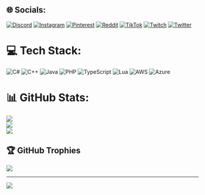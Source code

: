 
## 🌐 Socials:
[![Discord](https://img.shields.io/badge/Discord-%237289DA.svg?logo=discord&logoColor=white)](https://discord.gg/https://discord.gg/8xUgSqE5XD) [![Instagram](https://img.shields.io/badge/Instagram-%23E4405F.svg?logo=Instagram&logoColor=white)](https://instagram.com/Kratosxdeath) [![Pinterest](https://img.shields.io/badge/Pinterest-%23E60023.svg?logo=Pinterest&logoColor=white)](https://pinterest.com/Kratosxdeath) [![Reddit](https://img.shields.io/badge/Reddit-%23FF4500.svg?logo=Reddit&logoColor=white)](https://reddit.com/user/Kratosxdeath) [![TikTok](https://img.shields.io/badge/TikTok-%23000000.svg?logo=TikTok&logoColor=white)](https://tiktok.com/@Kratosxdeath) [![Twitch](https://img.shields.io/badge/Twitch-%239146FF.svg?logo=Twitch&logoColor=white)](https://twitch.tv/Kratosxdeath) [![Twitter](https://img.shields.io/badge/Twitter-%231DA1F2.svg?logo=Twitter&logoColor=white)](https://twitter.com/Kratosxdeath) 

# 💻 Tech Stack:
![C#](https://img.shields.io/badge/c%23-%23239120.svg?style=for-the-badge&logo=c-sharp&logoColor=white) ![C++](https://img.shields.io/badge/c++-%2300599C.svg?style=for-the-badge&logo=c%2B%2B&logoColor=white) ![Java](https://img.shields.io/badge/java-%23ED8B00.svg?style=for-the-badge&logo=openjdk&logoColor=white) ![PHP](https://img.shields.io/badge/php-%23777BB4.svg?style=for-the-badge&logo=php&logoColor=white) ![TypeScript](https://img.shields.io/badge/typescript-%23007ACC.svg?style=for-the-badge&logo=typescript&logoColor=white) ![Lua](https://img.shields.io/badge/lua-%232C2D72.svg?style=for-the-badge&logo=lua&logoColor=white) ![AWS](https://img.shields.io/badge/AWS-%23FF9900.svg?style=for-the-badge&logo=amazon-aws&logoColor=white) ![Azure](https://img.shields.io/badge/azure-%230072C6.svg?style=for-the-badge&logo=microsoftazure&logoColor=white)
# 📊 GitHub Stats:
![](https://github-readme-stats.vercel.app/api?username=Kratosxdeath&theme=tokyonight&hide_border=false&include_all_commits=false&count_private=false)<br/>
![](https://github-readme-streak-stats.herokuapp.com/?user=Kratosxdeath&theme=tokyonight&hide_border=false)<br/>
![](https://github-readme-stats.vercel.app/api/top-langs/?username=Kratosxdeath&theme=tokyonight&hide_border=false&include_all_commits=false&count_private=false&layout=compact)

## 🏆 GitHub Trophies
![](https://github-profile-trophy.vercel.app/?username=Kratosxdeath&theme=discord&no-frame=false&no-bg=true&margin-w=4)

---
[![](https://visitcount.itsvg.in/api?id=Kratosxdeath&icon=2&color=12)](https://visitcount.itsvg.in)

<!-- Proudly created with GPRM ( https://gprm.itsvg.in ) -->
